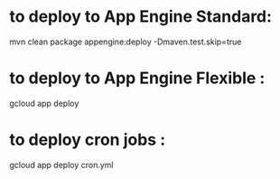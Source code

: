  # to deploy to App Engine Standard:
 mvn clean package appengine:deploy -Dmaven.test.skip=true
 
 
 # to deploy to App Engine Flexible :
 gcloud app deploy
 
 
 # to deploy cron jobs :
 gcloud app deploy cron.yml